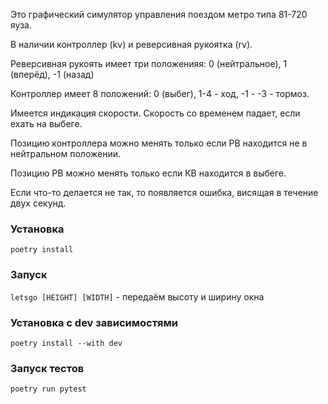 Это графический симулятор управления поездом метро типа 81-720 яуза.

В наличии контроллер (kv) и реверсивная рукоятка (rv).

Реверсивная рукоять имеет три положенияя: 0 (нейтральное), 1 (вперёд), -1 (назад)

Контроллер имеет 8 положений: 0 (выбег), 1-4 - ход, -1 - -3 - тормоз. 

Имеется индикация скорости. Скорость со временем падает, если ехать на выбеге. 

Позицию контроллера можно менять только если РВ находится не в нейтральном положении.

Позицию РВ можно менять только если КВ находится в выбеге.

Если что-то делается не так, то появляется ошибка, висящая в течение двух секунд.

### Установка

`poetry install`

### Запуск

`letsgo [HEIGHT] [WIDTH]` - передаём высоту и ширину окна

### Установка с dev зависимостями

`poetry install --with dev`

### Запуск тестов

`poetry run pytest`
